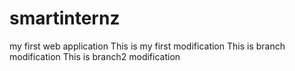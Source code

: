 # smartinternz
my first web application
This is my first modification
This is branch modification
This is branch2 modification
